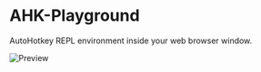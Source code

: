 # AHK-Playground
AutoHotkey REPL environment inside your web browser window.

![Preview](../stable/media/preview.png?raw=true)
